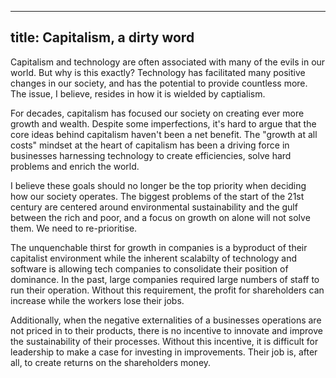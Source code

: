 
---
title: Capitalism, a dirty word
---

Capitalism and technology are often associated with many of the evils in our
world. But why is this exactly? Technology has facilitated many positive changes
in our society, and has the potential to provide countless more. The issue, I
believe, resides in how it is wielded by captialism.

For decades, capitalism has focused our society on creating ever more growth and
wealth. Despite some imperfections, it's hard to argue that the core ideas behind
capitalism haven't been a net benefit. The "growth at all costs" mindset at the heart of
capitalism has been a driving force in businesses harnessing technology to create efficiencies,
solve hard problems and enrich the world.

I believe these goals should no longer be the top priority when deciding how our society
operates. The biggest problems of the start of the 21st century are centered around environmental
sustainability and the gulf between the rich and poor, and a focus on growth on alone will
not solve them. We need to re-prioritise.

The unquenchable thirst for growth in companies is a byproduct of their capitalist
environment while the inherent scalabilty of technology and software is allowing tech
companies to consolidate their position of dominance. In the past, large companies
required large numbers of staff to run their operation. Without this requirement,
the profit for shareholders can increase while the workers lose their jobs.

Additionally, when the negative externalities of a businesses operations are not priced in
to their products, there is no incentive to innovate and improve the sustainability of their
processes. Without this incentive, it is difficult for leadership to make a case for investing
in improvements. Their job is, after all, to create returns on the shareholders money.





